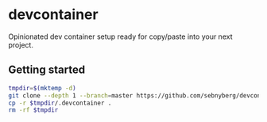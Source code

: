 # devcontainer

Opinionated dev container setup ready for copy/paste into your next project.

## Getting started

```bash
tmpdir=$(mktemp -d)
git clone --depth 1 --branch=master https://github.com/sebnyberg/devcontainer $tmpdir
cp -r $tmpdir/.devcontainer .
rm -rf $tmpdir
```